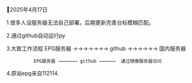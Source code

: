 


🍔2025年4月17日 

1.很多人没服务器无法自己部署。后期更新完善台标模糊匹配。

2.通过github自动运行py

3.大致工作流程  EPG服务器 →→→→→→→ github →→→→→→  国内服务器
              
              EPG服务器 →→→→→→→ github →→→→→→  通过镜像服务器访问


4.原站epg来自112114.
                                  
